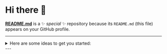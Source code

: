 Hi there 👋  
===========  

**[README.md](https://github.com/Artnoc1/artnoc1/README.md)** is a ✨ _special_ ✨ repository because its `README.md` (this file) appears on your GitHub profile.

---  
<details markdown='1'><summary>Here are some ideas to get you started:</summary><br>
  <details markdown='1'><summary>- 🔭 I’m currently working on ...</summary>
    1<br>
    2<br>
    3<br>
    4<br>
    5<br>
  </details><br>
  <!--  -->  
---  
  <details markdown='1'><summary>- 🌱 I’m currently learning ...</summary>
    1<br>
    2<br>
    3<br>
    4<br>
    5<br>
  </details><br>
  <!--  -->  
---  
  <details markdown='1'><summary>- 👯 I’m looking to collaborate on ...</summary>
    1<br>
    2<br>
    3<br>
    4<br>
    5<br>
  </details><br>
  <!--  -->  
---  
  <details markdown='1'><summary>- 🤔 I’m looking for help with ...</summary>
    1<br>
    2<br>
    3<br>
    4<br>
    5<br>
  </details><br>
  <!--  -->  
---  
  <details markdown='1'><summary>- 💬 Ask me about ...</summary>
    1<br>
    2<br>
    3<br>
    4<br>
    5<br>
  </details><br>
  <!--  -->  
---  
  <details markdown='1'><summary>- 📫 How to reach me: ...</summary>
    1<br>
    2<br>
    3<br>
    4<br>
    5<br>
  </details><br>
  <!--  -->  
---  
  <details markdown='1'><summary>- 😄 Pronouns: ...</summary>
    1<br>
    2<br>
    3<br>
    4<br>
    5<br>
  </details><br>
  <!--  -->  
---  
  <details markdown='1'><summary>- ⚡ Fun fact: ...</summary>
     1<br>
     2<br>
     3<br>
     4<br>
     5<br>
  </details><br>
  <!--  -->  
---  
</details>
<!-- | -->  
---  
